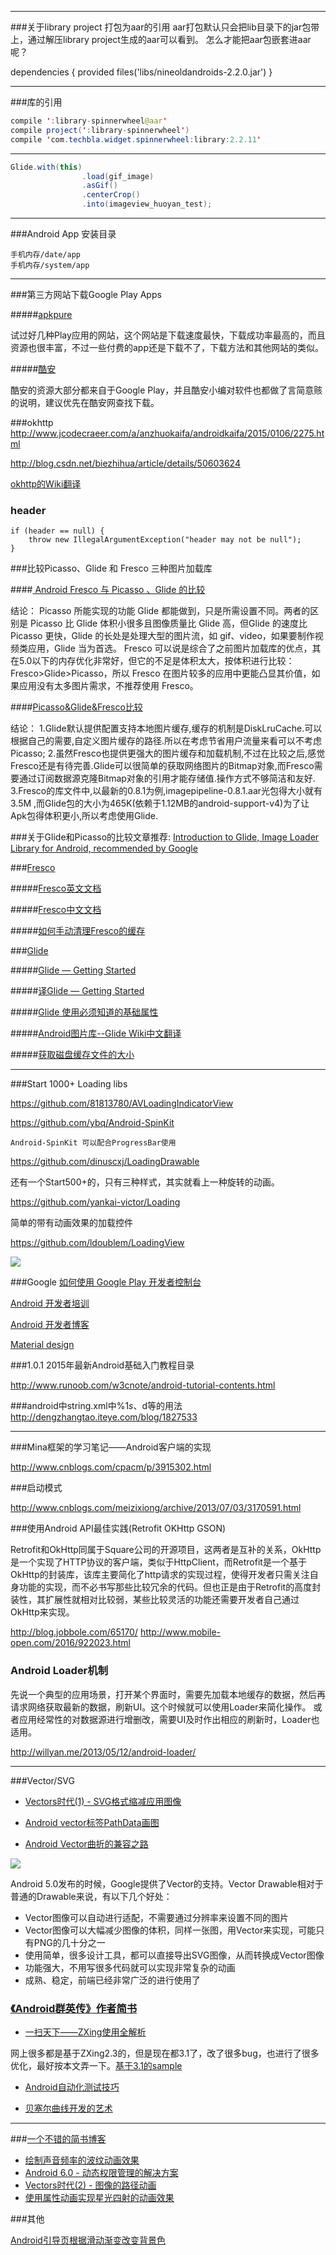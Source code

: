 -----------


###关于library project 打包为aar的引用 
aar打包默认只会把lib目录下的jar包带上，通过解压library project生成的aar可以看到。 
怎么才能把aar包嵌套进aar呢？ 

dependencies {
    provided files('libs/nineoldandroids-2.2.0.jar')
}

---------------------

###库的引用

```java
compile ':library-spinnerwheel@aar' 
compile project(':library-spinnerwheel') 
compile 'com.techbla.widget.spinnerwheel:library:2.2.11' 
```
--------
```java
Glide.with(this)
		        .load(gif_image)
		        .asGif()
		        .centerCrop()
		        .into(imageview_huoyan_test);
```
--------

###Android App 安装目录

```
手机内存/date/app 
手机内存/system/app 
```

--------


###第三方网站下载Google Play Apps

#####[apkpure](https://apkpure.com)

试过好几种Play应用的网站，这个网站是下载速度最快，下载成功率最高的，而且资源也很丰富，不过一些付费的app还是下载不了，下载方法和其他网站的类似。

#####[酷安](http://www.coolapk.com)

酷安的资源大部分都来自于Google Play，并且酷安小编对软件也都做了言简意赅的说明，建议优先在酷安网查找下载。



###okhttp 
http://www.jcodecraeer.com/a/anzhuokaifa/androidkaifa/2015/0106/2275.html 

http://blog.csdn.net/biezhihua/article/details/50603624 

[okhttp的Wiki翻译](http://www.sunofbeaches.com/archives/1777)

### header
```
if (header == null) {
    throw new IllegalArgumentException("header may not be null");
}
```



###比较Picasso、Glide 和 Fresco 三种图片加载库

####[ Android  Fresco 与 Picasso 、Glide 的比较](http://blog.qiji.tech/archives/6344)

结论：
Picasso 所能实现的功能 Glide 都能做到，只是所需设置不同。两者的区别是 Picasso 比 Glide 体积小很多且图像质量比 Glide 高，但Glide 的速度比 Picasso 更快，Glide 的长处是处理大型的图片流，如 gif、video，如果要制作视频类应用，Glide 当为首选。
Fresco 可以说是综合了之前图片加载库的优点，其在5.0以下的内存优化非常好，但它的不足是体积太大，按体积进行比较：Fresco>Glide>Picasso，所以 Fresco 在图片较多的应用中更能凸显其价值，如果应用没有太多图片需求，不推荐使用 Fresco。


####[Picasso&Glide&Fresco比较 ](http://mrljdx.com/2015/12/22/Picasso-Glide-Fresco%E6%AF%94%E8%BE%83/)

结论：
1.Glide默认提供配置支持本地图片缓存,缓存的机制是DiskLruCache.可以根据自己的需要,自定义图片缓存的路径.所以在考虑节省用户流量来看可以不考虑Picasso;
2.虽然Fresco也提供更强大的图片缓存和加载机制,不过在比较之后,感觉Fresco还是有待完善.Glide可以很简单的获取网络图片的Bitmap对象,而Fresco需要通过订阅数据源克隆Bitmap对象的引用才能存储值.操作方式不够简洁和友好.
3.Fresco的库文件中,以最新的0.8.1为例,imagepipeline-0.8.1.aar光包得大小就有3.5M ,而Glide包的大小为465K(依赖于1.12MB的android-support-v4)为了让Apk包得体积更小,所以考虑使用Glide.



###关于Glide和Picasso的比较文章推荐:
[Introduction to Glide, Image Loader Library for Android, recommended by Google](https://inthecheesefactory.com/blog/get-to-know-glide-recommended-by-google/en)


###[Fresco](https://github.com/facebook/fresco)

#####[Fresco英文文档](http://frescolib.org/docs)

#####[Fresco中文文档](http://www.fresco-cn.org/docs)

#####[如何手动清理Fresco的缓存](http://blog.csdn.net/biezhihua/article/details/49893323)


###[Glide](https://github.com/bumptech/glide)


#####[Glide — Getting Started](http://mrfu.me/2016/02/27/Glide_Getting_Started/)

#####[译Glide — Getting Started](http://mrfu.me/2016/02/27/Glide_Getting_Started/)

#####[Glide 使用必须知道的基础属性](http://www.jianshu.com/p/cfb3d467687d)

#####[Android图片库--Glide Wiki中文翻译 ](http://limuzhi.com/2016/01/24/Android%E5%9B%BE%E7%89%87%E5%BA%93-Glide/)

#####[获取磁盘缓存文件的大小](https://github.com/bumptech/glide/issues/789)


---------------------


###Start 1000+ Loading libs

https://github.com/81813780/AVLoadingIndicatorView

https://github.com/ybq/Android-SpinKit 
```
Android-SpinKit 可以配合ProgressBar使用
```

https://github.com/dinuscxj/LoadingDrawable

还有一个Start500+的，只有三种样式，其实就看上一种旋转的动画。

https://github.com/yankai-victor/Loading


简单的带有动画效果的加载控件

https://github.com/ldoublem/LoadingView

![](https://github.com/ldoublem/LoadingView/raw/master/screen/%E6%95%88%E6%9E%9C.gif)

###Google
[如何使用 Google Play 开发者控制台](https://support.google.com/googleplay/android-developer/answer/6112435?hl=zh-Hans)

[Android 开发者培训](https://developer.android.com/training/index.html)

[Android 开发者博客](http://android-developers.blogspot.com/)

[Material design ](https://material.google.com)

###1.0.1 2015年最新Android基础入门教程目录

http://www.runoob.com/w3cnote/android-tutorial-contents.html


###android中string.xml中%1$s、%1$d等的用法
http://dengzhangtao.iteye.com/blog/1827533


---------------------


###Mina框架的学习笔记——Android客户端的实现

http://www.cnblogs.com/cpacm/p/3915302.html


###启动模式

http://www.cnblogs.com/meizixiong/archive/2013/07/03/3170591.html




###使用Android API最佳实践(Retrofit OKHttp GSON)

Retrofit和OkHttp同属于Square公司的开源项目，这两者是互补的关系，OkHttp是一个实现了HTTP协议的客户端，类似于HttpClient，而Retrofit是一个基于OkHttp的封装库，该库主要简化了http请求的实现过程，使得开发者只需关注自身功能的实现，而不必书写那些比较冗余的代码。但也正是由于Retrofit的高度封装性，其扩展性就相对比较弱，某些比较灵活的功能还需要开发者自己通过OkHttp来实现。

http://blog.jobbole.com/65170/
http://www.mobile-open.com/2016/922023.html


### Android Loader机制 
先说一个典型的应用场景，打开某个界面时，需要先加载本地缓存的数据，然后再请求网络获取最新的数据，刷新UI。这个时候就可以使用Loader来简化操作。
或者应用经常性的对数据源进行增删改，需要UI及时作出相应的刷新时，Loader也适用。

http://willyan.me/2013/05/12/android-loader/

---------------------

###Vector/SVG

* [Vectors时代(1) - SVG格式缩减应用图像](http://www.jianshu.com/p/89879989895a)


* [Android vector标签PathData画图](http://www.cnblogs.com/yuhanghzsd/p/5466846.html)


* [Android Vector曲折的兼容之路](http://www.jianshu.com/p/e3614e7abc03)

![](http://upload-images.jianshu.io/upload_images/1176696-7befad5f7a754d6d.gif)

Android 5.0发布的时候，Google提供了Vector的支持。Vector Drawable相对于普通的Drawable来说，有以下几个好处：

* Vector图像可以自动进行适配，不需要通过分辨率来设置不同的图片
* Vector图像可以大幅减少图像的体积，同样一张图，用Vector来实现，可能只有PNG的几十分之一
* 使用简单，很多设计工具，都可以直接导出SVG图像，从而转换成Vector图像
* 功能强大，不用写很多代码就可以实现非常复杂的动画
* 成熟、稳定，前端已经非常广泛的进行使用了


### [《Android群英传》作者简书](http://www.jianshu.com/users/dfc0ed52c22b/latest_articles)

* [一扫天下——ZXing使用全解析](http://www.jianshu.com/p/4fe2fcfe3389)

​	网上很多都是基于ZXing2.3的，但是现在都3.1了，改了很多bug，也进行了很多优化，最好按本文弄一下。[基于3.1的sample](https://github.com/xuyisheng/ZXingLib)

* [Android自动化测试技巧](http://www.jianshu.com/p/1e42494ac1db)

* [贝塞尔曲线开发的艺术](http://www.jianshu.com/p/55c721887568)
---------------------


###[一个不错的简书博客](http://www.jianshu.com/p/780658b79227)

* [绘制声音频率的波纹动画效果](http://www.jianshu.com/p/e9d2bc36ada5)
* [Android 6.0 - 动态权限管理的解决方案 ](http://www.jianshu.com/p/dbe4d37731e6/)
* [Vectors时代(2) - 图像的路径动画](http://www.jianshu.com/p/94447fd2114b)
* [使用属性动画实现星光四射的动画效果](http://www.jianshu.com/p/520a0400aa7c)


###其他

[Android引导页根据滑动渐变改变背景色](http://www.jianshu.com/p/c795ad5bf6f4)
